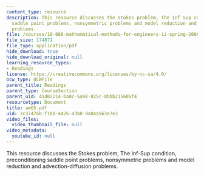 ```yaml
---
content_type: resource
description: This resource discusses the Stokes problem, The Inf-Sup condition, preconditioning
  saddle point problems, nonsymmetric problems and model reduction and advection-diffusion
  problems.
file: /courses/18-086-mathematical-methods-for-engineers-ii-spring-2006/3c37476bf180442643b09a8aa563e7e3_am65.pdf
file_size: 174871
file_type: application/pdf
hide_download: true
hide_download_original: null
learning_resource_types:
- Readings
license: https://creativecommons.org/licenses/by-nc-sa/4.0/
ocw_type: OCWFile
parent_title: Readings
parent_type: CourseSection
parent_uid: 41d02214-ba8c-5a98-825c-8bbb215605f4
resourcetype: Document
title: am65.pdf
uid: 3c37476b-f180-4426-43b0-9a8aa563e7e3
video_files:
  video_thumbnail_file: null
video_metadata:
  youtube_id: null
---
```

This resource discusses the Stokes problem, The Inf-Sup condition, preconditioning saddle point problems, nonsymmetric problems and model reduction and advection-diffusion problems.